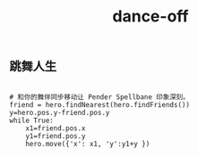 ﻿---
layout: default
title: dance-off
---
## 跳舞人生
```

# 和你的舞伴同步移动让 Pender Spellbane 印象深刻。
friend = hero.findNearest(hero.findFriends())
y=hero.pos.y-friend.pos.y
while True:
    x1=friend.pos.x
    y1=friend.pos.y
    hero.move({'x': x1, 'y':y1+y })

```
